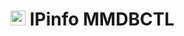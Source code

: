 # [<img src="https://ipinfo.io/static/ipinfo-small.svg" alt="IPinfo" width="24"/>](https://ipinfo.io/) IPinfo MMDBCTL


